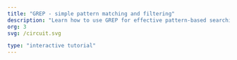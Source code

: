 ```yaml
---
title: "GREP - simple pattern matching and filtering"
description: "Learn how to use GREP for effective pattern-based searching and file filtering."
org: 3
svg: /circuit.svg

type: "interactive tutorial"
---
```

